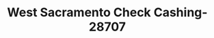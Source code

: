 ---
f_zip-code: 95691
f_state-code: CA
title: West Sacramento Check Cashing-28707
f_phone: 916-371-6829
f_city-only: West Sacramento
f_address: 624 Jefferson Blvd West Sacramento
f_location-unique-id: '28707'
slug: west-sacramento-check-cashing-28707
updated-on: '2024-05-30T13:46:58.046Z'
created-on: '2024-05-30T13:36:59.803Z'
published-on: '2024-05-30T13:54:32.469Z'
f_city-state: cms/city/west-sacramento-ca.md
f_company: cms/company/west-sacramento-check-cashing.md
f_state: cms/state/california.md
layout: '[payday-loan].html'
tags: payday-loan
---